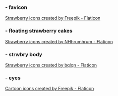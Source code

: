### - favicon
<a href="https://www.flaticon.com/free-icons/strawberry" title="strawberry icons">Strawberry icons created by Freepik - Flaticon</a>

### - floating strawberry cakes
<a href="https://www.flaticon.com/free-icons/strawberry" title="strawberry icons">Strawberry icons created by NHhrumhrum - Flaticon</a>

### - strwbry body
<a href="https://www.flaticon.com/free-icons/strawberry" title="strawberry icons">Strawberry icons created by bqlqn - Flaticon</a>

### - eyes
<a href="https://www.flaticon.com/free-icons/cartoon" title="cartoon icons">Cartoon icons created by Freepik - Flaticon</a>

